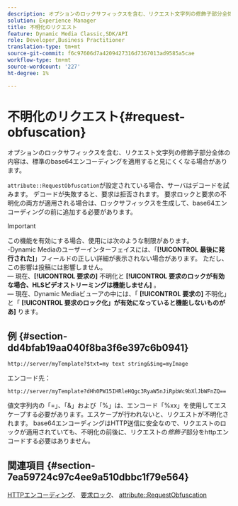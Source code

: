 ```yaml
---
description: オプションのロックサフィックスを含む、リクエスト文字列の修飾子部分全体の内容は、標準のbase64エンコーディングを適用すると見にくくなる場合があります。
solution: Experience Manager
title: 不明化のリクエスト
feature: Dynamic Media Classic,SDK/API
role: Developer,Business Practitioner
translation-type: tm+mt
source-git-commit: f6c97606d7a4209427316d7367013ad9585a5cae
workflow-type: tm+mt
source-wordcount: '227'
ht-degree: 1%

---
```



# 不明化のリクエスト{#request-obfuscation}

オプションのロックサフィックスを含む、リクエスト文字列の修飾子部分全体の内容は、標準のbase64エンコーディングを適用すると見にくくなる場合があります。

`attribute::RequestObfuscation`が設定されている場合、サーバはデコードを試みます。 デコードが失敗すると、要求は拒否されます。 要求ロックと要求の不明化の両方が適用される場合は、ロックサフィックスを生成して、base64エンコーディングの前に追加する必要があります。

>[!IMPORTANT]
>
>この機能を有効にする場合、使用には次のような制限があります。<br>-Dynamic Mediaのユーザーインターフェイスには、「**[!UICONTROL 最後に発行された]**」フィールドの正しい詳細が表示されない場合があります。 ただし、この影響は投稿には影響しません。<br> — 現在、**[!UICONTROL 要求の]** 不明化と **[!UICONTROL 要求のロックが有効な場合、HLSビデオストリーミングは機能しません]** 。<br> — 現在、Dynamic Mediaビューアの中には、「 **[!UICONTROL 要求の]** 不明化」と「 **[!UICONTROL 要求のロック化」が有効になっていると機能しないものがあ]** ります。

## 例 {#section-dd4bfab19aa040f8ba3f6e397c6b0941}

`http://server/myTemplate?$txt=my text string&$img=myImage`

エンコード先：

`http://server/myTemplate?dHh0PW15IHRleHQgc3RyaW5nJiRpbWc9bXlJbWFnZQ==`

値文字列内の「=」、「&amp;」および「%」は、エンコード「%xx」を使用してエスケープする必要があります。エスケープが行われないと、リクエストが不明化されます。 base64エンコーディングはHTTP送信に安全なので、リクエストのロックが適用されていても、不明化の前後に、リクエストの&#x200B;*修飾子*&#x200B;部分をhttpエンコードする必要はありません。

## 関連項目 {#section-7ea59724c97c4ee9a510dbbc1f79e564}

[HTTPエンコーディング](../../../../../is-api/http-ref/image-serving-api-ref/c-http-protocol-reference/c-syntax-and-features/r-http-encoding.md#reference-bb34dd13f316462695448acfa8f92df7)、 [要求ロック](../../../../../is-api/http-ref/image-serving-api-ref/c-http-protocol-reference/c-syntax-and-features/r-request-locking.md#reference-4177193d20774daab0dbf206a927844c)、 [attribute::RequestObfuscation](../../../../../is-api/image-catalog/image-serving-api-ref/c-image-catalog-reference/c-attributes-reference/r-requestobfuscation.md#reference-730a3330253343f893419ebd52baf0bd)

